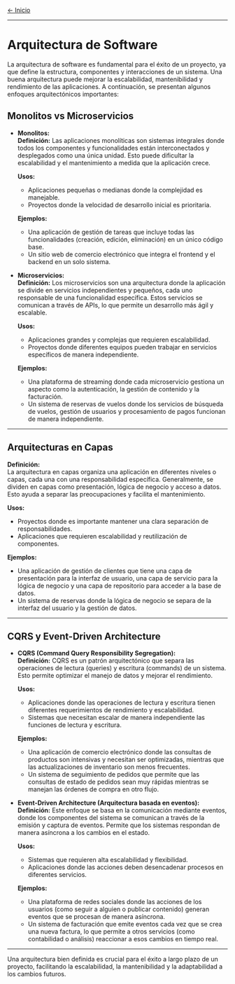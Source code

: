 [← Inicio](./README.md)

------

# Arquitectura de Software

La arquitectura de software es fundamental para el éxito de un proyecto, ya que define la estructura, componentes y interacciones de un sistema. Una buena arquitectura puede mejorar la escalabilidad, mantenibilidad y rendimiento de las aplicaciones. A continuación, se presentan algunos enfoques arquitectónicos importantes:

## Monolitos vs Microservicios

- **Monolitos:**  
  **Definición:** Las aplicaciones monolíticas son sistemas integrales donde todos los componentes y funcionalidades están interconectados y desplegados como una única unidad. Esto puede dificultar la escalabilidad y el mantenimiento a medida que la aplicación crece.

  **Usos:**  
  - Aplicaciones pequeñas o medianas donde la complejidad es manejable.
  - Proyectos donde la velocidad de desarrollo inicial es prioritaria.

  **Ejemplos:**  
  - Una aplicación de gestión de tareas que incluye todas las funcionalidades (creación, edición, eliminación) en un único código base.
  - Un sitio web de comercio electrónico que integra el frontend y el backend en un solo sistema.

- **Microservicios:**  
  **Definición:** Los microservicios son una arquitectura donde la aplicación se divide en servicios independientes y pequeños, cada uno responsable de una funcionalidad específica. Estos servicios se comunican a través de APIs, lo que permite un desarrollo más ágil y escalable.

  **Usos:**  
  - Aplicaciones grandes y complejas que requieren escalabilidad.
  - Proyectos donde diferentes equipos pueden trabajar en servicios específicos de manera independiente.

  **Ejemplos:**  
  - Una plataforma de streaming donde cada microservicio gestiona un aspecto como la autenticación, la gestión de contenido y la facturación.
  - Un sistema de reservas de vuelos donde los servicios de búsqueda de vuelos, gestión de usuarios y procesamiento de pagos funcionan de manera independiente.

---

## Arquitecturas en Capas

**Definición:**  
La arquitectura en capas organiza una aplicación en diferentes niveles o capas, cada una con una responsabilidad específica. Generalmente, se dividen en capas como presentación, lógica de negocio y acceso a datos. Esto ayuda a separar las preocupaciones y facilita el mantenimiento.

**Usos:**  
- Proyectos donde es importante mantener una clara separación de responsabilidades.
- Aplicaciones que requieren escalabilidad y reutilización de componentes.

**Ejemplos:**  
- Una aplicación de gestión de clientes que tiene una capa de presentación para la interfaz de usuario, una capa de servicio para la lógica de negocio y una capa de repositorio para acceder a la base de datos.
- Un sistema de reservas donde la lógica de negocio se separa de la interfaz del usuario y la gestión de datos.

---

## CQRS y Event-Driven Architecture

- **CQRS (Command Query Responsibility Segregation):**  
  **Definición:** CQRS es un patrón arquitectónico que separa las operaciones de lectura (queries) y escritura (commands) de un sistema. Esto permite optimizar el manejo de datos y mejorar el rendimiento.

  **Usos:**  
  - Aplicaciones donde las operaciones de lectura y escritura tienen diferentes requerimientos de rendimiento y escalabilidad.
  - Sistemas que necesitan escalar de manera independiente las funciones de lectura y escritura.

  **Ejemplos:**  
  - Una aplicación de comercio electrónico donde las consultas de productos son intensivas y necesitan ser optimizadas, mientras que las actualizaciones de inventario son menos frecuentes.
  - Un sistema de seguimiento de pedidos que permite que las consultas de estado de pedidos sean muy rápidas mientras se manejan las órdenes de compra en otro flujo.

- **Event-Driven Architecture (Arquitectura basada en eventos):**  
  **Definición:** Este enfoque se basa en la comunicación mediante eventos, donde los componentes del sistema se comunican a través de la emisión y captura de eventos. Permite que los sistemas respondan de manera asíncrona a los cambios en el estado.

  **Usos:**  
  - Sistemas que requieren alta escalabilidad y flexibilidad.
  - Aplicaciones donde las acciones deben desencadenar procesos en diferentes servicios.

  **Ejemplos:**  
  - Una plataforma de redes sociales donde las acciones de los usuarios (como seguir a alguien o publicar contenido) generan eventos que se procesan de manera asíncrona.
  - Un sistema de facturación que emite eventos cada vez que se crea una nueva factura, lo que permite a otros servicios (como contabilidad o análisis) reaccionar a esos cambios en tiempo real.

---

Una arquitectura bien definida es crucial para el éxito a largo plazo de un proyecto, facilitando la escalabilidad, la mantenibilidad y la adaptabilidad a los cambios futuros.
